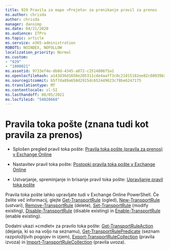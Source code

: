 ```yaml
---
title: 929 Pravila za mapo »Prejeto« za prenikanje pravil za prenos
ms.author: chrisda
author: chrisda
manager: dansimp
ms.date: 04/21/2020
ms.audience: ITPro
ms.topic: article
ms.service: o365-administration
ROBOTS: NOINDEX, NOFOLLOW
localization_priority: Normal
ms.custom:
- "929"
- "1800021"
ms.assetid: 9733ef4e-db8d-4345-a072-c251480875a1
ms.openlocfilehash: a143d36d1656e205311cde4aaff3c0c21815182ee82c60039b2219addac218cb
ms.sourcegitcommit: b5f7da89a650d2915dc652449623c78be6247175
ms.translationtype: MT
ms.contentlocale: sl-SI
ms.lasthandoff: 08/05/2021
ms.locfileid: "54028668"
---
```

# <a name="mail-flow-rules-also-known-as-transport-rules"></a>Pravila toka pošte (znana tudi kot pravila za prenos)

- Splošen pregled pravil toka pošte: [Pravila toka pošte (pravila za prenos) v Exchange Online](https://technet.microsoft.com/library/jj919238.aspx)

- Nastavitev pravil toka pošte: [Postopki pravila toka pošte v Exchange Online](https://technet.microsoft.com/library/dn600436.aspx)

- Ustvarjanje, spreminjanje in brisanje pravil toka pošte: [Upravljanje pravil toka pošte](https://technet.microsoft.com/library/jj657505.aspx)

Pravila toka pošte lahko upravljate tudi v Exchange Online PowerShell. Če želite več informacij, glejte [Get-TransportRule](https://docs.microsoft.com/powershell/module/exchange/policy-and-compliance/get-transportrule) (ogled), [New-TransportRule](https://docs.microsoft.com/powershell/module/exchange/policy-and-compliance/new-transportrule) (ustvari), [Remove-TransportRule](https://docs.microsoft.com/powershell/module/exchange/policy-and-compliance/remove-transportrule) (delete), [Set-TransportRule](https://docs.microsoft.com/powershell/module/exchange/policy-and-compliance/set-transportrule) (modify existing), [Disable-TransportRule](https://docs.microsoft.com/powershell/module/exchange/policy-and-compliance/disable-transportrule) (disable existing) in [Enable-TransportRule](https://docs.microsoft.com/powershell/module/exchange/policy-and-compliance/enable-transportrule) (enable existing).

Dodatni ukazi »cmdlet« za pravilo toka pošte: [Get-TransportRuleAction](https://docs.microsoft.com/powershell/module/exchange/policy-and-compliance/get-transportruleaction) (dejanja, ki so na voljo na seznamu), [Get-TransportRulePredicate](https://docs.microsoft.com/powershell/module/exchange/policy-and-compliance/get-transportrulepredicate) (seznam razpoložljivih pogojev in izjem), [Export-TransportRuleCollection](https://docs.microsoft.com/powershell/module/exchange/policy-and-compliance/export-transportrulecollection) (pravila izvoza) in [Import-TransportRuleCollection](https://docs.microsoft.com/powershell/module/exchange/policy-and-compliance/import-transportrulecollection) (pravila uvoza).
